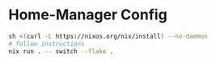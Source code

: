 # Home-Manager Config

~~~.sh
sh <(curl -L https://nixos.org/nix/install) --no-daemon
# follow instructions
nix run . -- switch --flake .
~~~
